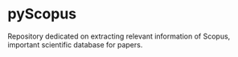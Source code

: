 # pyScopus
Repository dedicated on extracting relevant information of Scopus, important scientific database for papers.
